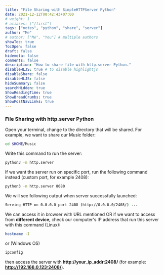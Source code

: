 ```yaml
---
title: "File Sharing with SimpleHTTPServer Python"
date: 2021-12-12T00:42:43+07:00
# weight: 1
# aliases: ["/first"]
tags: ["notes", "python", "share", "server"]
author: "Me"
# author: ["Me", "You"] # multiple authors
showToc: true
TocOpen: false
draft: false
hidemeta: false
comments: false
description: "How to share file with http.server Python."
disableHLJS: true # to disable highlightjs
disableShare: false
disableHLJS: false
hideSummary: false
searchHidden: true
ShowReadingTime: true
ShowBreadCrumbs: true
ShowPostNavLinks: true
---
```


### File Sharing with http.server Python
Open your terminal, change to the directory that will be shared. For example, we want to share our Music folder:
```sh
cd $HOME/Music
```

Write this command to run the server:
```sh
python3 -m http.server
```

If we want the server run on specific port, run the following command instead (custom port, for example 2408):
```sh
python3 -m http.server 8080
```

We will see following output when server successfully launched:
```sh
Serving HTTP on 0.0.0.0 port 2408 (http://0.0.0.0/2408/) ...
```

We can access it in browser with URL mentioned OR if we want to access from **different device**, check
our computer's IP address that run this server with this command (Linux):
```sh
hostname -I
```
or (Windows OS)
```sh
ipconfig
```

then access the server with **http://your_ip_addr:2408/** (for example: **http://192.168.0.123:2408/**).